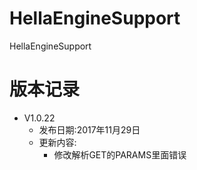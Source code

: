 # HellaEngineSupport
HellaEngineSupport
#   版本记录
-   V1.0.22
    -   发布日期:2017年11月29日
    -   更新内容:
        -   修改解析GET的PARAMS里面错误